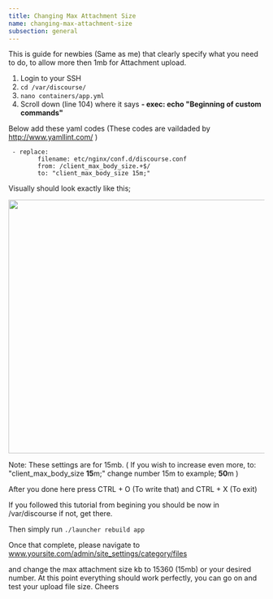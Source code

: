 ```yaml
---
title: Changing Max Attachment Size
name: changing-max-attachment-size
subsection: general
---
```


This is guide for newbies (Same as me) that clearly specify what you need to do, to allow more then 1mb for Attachment upload.

1. Login to your SSH
2. `cd /var/discourse/`
3. `nano containers/app.yml`
4. Scroll down (line 104) where it says **- exec: echo "Beginning of custom commands"**

Below add these yaml codes (These codes are vaildaded by http://www.yamllint.com/ )

     - replace:
            filename: etc/nginx/conf.d/discourse.conf
            from: /client_max_body_size.+$/
            to: "client_max_body_size 15m;"

Visually should look exactly like this;

<img src="/uploads/default/39873/e42ebe5e0be0fb74.png" width="611" height="500">

Note: These settings are for 15mb. ( If you wish to increase even more,
to: "client_max_body_size **15**m;" change number 15m to example; **50**m )

After you done here press CTRL + O (To write that) and CTRL + X (To exit)

If you followed this tutorial from begining you should be now in /var/discourse  if not, get there.

Then simply run `./launcher rebuild app`

Once that complete, please navigate to www.yoursite.com/admin/site_settings/category/files

and change the max attachment size kb to 15360 (15mb) or your desired number. At this point everything should work perfectly, you can go on and test your upload file size. Cheers
